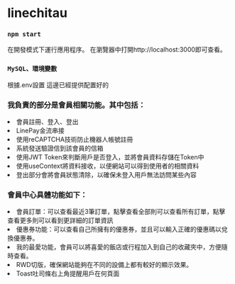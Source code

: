 # linechitau
### `npm start`

在開發模式下運行應用程序。
在瀏覽器中打開http://localhost:3000即可查看。

### `MySQL、環境變數`
根據.env設置 這邊已經提供配置好的



<h3>我負責的部分是會員相關功能。其中包括：</h3>

<li>會員註冊、登入、登出 <br>
<li>LinePay金流串接<br>
<li>使用reCAPTCHA技術防止機器人帳號註冊<br>
<li>系統發送驗證信到該會員的信箱<br>
<li>使用JWT Token來判斷用戶是否登入，並將會員資料存儲在Token中<br>
<li>使用useContext將資料接收，以便網站可以得到使用者的相關資料<br>
<li>登出部分會將會員狀態清除，以確保未登入用戶無法訪問某些內容<br>

<h3>會員中心具體功能如下：</h3>

<li>會員訂單：可以查看最近3筆訂單，點擊查看全部則可以查看所有訂單，點擊查看更多則可以看到更詳細的訂單資訊<br>
<li>優惠券功能：可以查看自己所擁有的優惠券，並且可以輸入正確的優惠碼以兌換優惠券。<br>
<li>我的最愛功能，會員可以將喜愛的飯店或行程加入到自己的收藏夾中，方便隨時查看。<br>
<li>RWD切版，確保網站能夠在不同的設備上都有較好的顯示效果。<br>
<li>Toast吐司條右上角提醒用戶在何頁面
